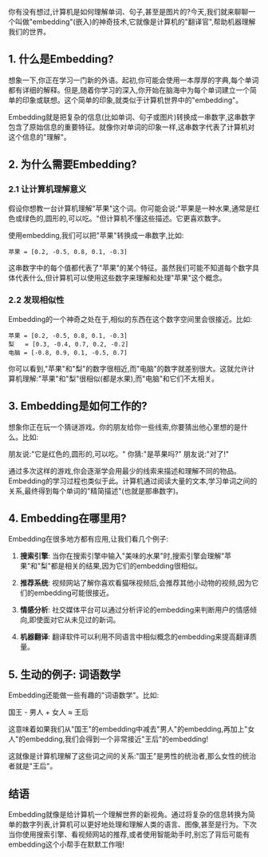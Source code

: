 
你有没有想过,计算机是如何理解单词、句子,甚至是图片的?今天,我们就来聊聊一个叫做"embedding"(嵌入)的神奇技术,它就像是计算机的"翻译官",帮助机器理解我们的世界。

## 1. 什么是Embedding?

想象一下,你正在学习一门新的外语。起初,你可能会使用一本厚厚的字典,每个单词都有详细的解释。但是,随着你学习的深入,你开始在脑海中为每个单词建立一个简单的印象或联想。这个简单的印象,就类似于计算机世界中的"embedding"。

Embedding就是把复杂的信息(比如单词、句子或图片)转换成一串数字,这串数字包含了原始信息的重要特征。就像你对单词的印象一样,这串数字代表了计算机对这个信息的"理解"。

## 2. 为什么需要Embedding?

### 2.1 让计算机理解意义

假设你想教一台计算机理解"苹果"这个词。你可能会说:"苹果是一种水果,通常是红色或绿色的,圆形的,可以吃。"但计算机不懂这些描述。它更喜欢数字。

使用embedding,我们可以把"苹果"转换成一串数字,比如:
```
苹果 = [0.2, -0.5, 0.8, 0.1, -0.3]
```
这串数字中的每个值都代表了"苹果"的某个特征。虽然我们可能不知道每个数字具体代表什么,但计算机可以使用这些数字来理解和处理"苹果"这个概念。

### 2.2 发现相似性

Embedding的一个神奇之处在于,相似的东西在这个数字空间里会很接近。比如:

```
苹果 = [0.2, -0.5, 0.8, 0.1, -0.3]
梨   = [0.3, -0.4, 0.7, 0.2, -0.2]
电脑 = [-0.8, 0.9, 0.1, -0.5, 0.7]
```

你可以看到,"苹果"和"梨"的数字很相近,而"电脑"的数字就差别很大。这就允许计算机理解:"苹果"和"梨"很相似(都是水果),而"电脑"和它们不太相关。

## 3. Embedding是如何工作的?

想象你正在玩一个猜谜游戏。你的朋友给你一些线索,你要猜出他心里想的是什么。比如:

朋友说:"它是红色的,圆形的,可以吃。"
你猜:"是苹果吗?"
朋友说:"对了!"

通过多次这样的游戏,你会逐渐学会用最少的线索来描述和理解不同的物品。Embedding的学习过程也类似于此。计算机通过阅读大量的文本,学习单词之间的关系,最终得到每个单词的"精简描述"(也就是那串数字)。

## 4. Embedding在哪里用?

Embedding在很多地方都有应用,让我们看几个例子:

1. **搜索引擎**: 当你在搜索引擎中输入"美味的水果"时,搜索引擎会理解"苹果"和"梨"都是相关的结果,因为它们的embedding很相似。

2. **推荐系统**: 视频网站了解你喜欢看猫咪视频后,会推荐其他小动物的视频,因为它们的embedding可能很接近。

3. **情感分析**: 社交媒体平台可以通过分析评论的embedding来判断用户的情感倾向,即使面对它从未见过的新词。

4. **机器翻译**: 翻译软件可以利用不同语言中相似概念的embedding来提高翻译质量。

## 5. 生动的例子: 词语数学

Embedding还能做一些有趣的"词语数学"。比如:

国王 - 男人 + 女人 ≈ 王后

这意味着如果我们从"国王"的embedding中减去"男人"的embedding,再加上"女人"的embedding,我们会得到一个非常接近"王后"的embedding!

这就像是计算机理解了这些词之间的关系:"国王"是男性的统治者,那么女性的统治者就是"王后"。

## 结语

Embedding就像是给计算机一个理解世界的新视角。通过将复杂的信息转换为简单的数字列表,计算机可以更好地处理和理解人类的语言、图像,甚至是行为。下次当你使用搜索引擎、看视频网站的推荐,或者使用智能助手时,别忘了背后可能有embedding这个小帮手在默默工作哦!